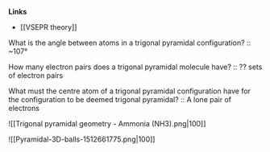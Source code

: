**Links**
- [[VSEPR theory]] 

What is the angle between atoms in a trigonal pyramidal configuration? :: ~$107°$

How many electron pairs does a trigonal pyramidal molecule have? :: ?? sets of electron pairs

What must the centre atom of a trigonal pyramidal configuration have for the configuration to be deemed trigonal pyramidal? :: A lone pair of electrons

![[Trigonal pyramidal geometry - Ammonia (NH3).png|100]]

![[Pyramidal-3D-balls-1512661775.png|100]]